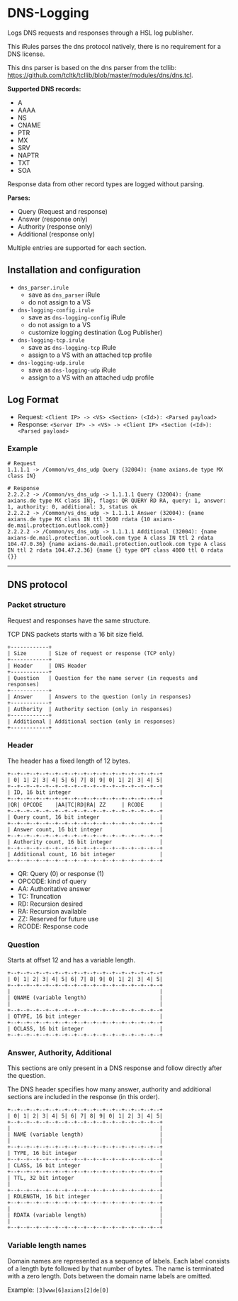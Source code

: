 # DNS-Logging

Logs DNS requests and responses through a HSL log publisher.

This iRules parses the dns protocol natively, there is no requirement for a DNS license.

This dns parser is based on the dns parser from the tcllib: https://github.com/tcltk/tcllib/blob/master/modules/dns/dns.tcl.

**Supported DNS records:**

- A
- AAAA
- NS
- CNAME
- PTR
- MX
- SRV
- NAPTR
- TXT
- SOA

Response data from other record types are logged without parsing.

**Parses:**

- Query (Request and response)
- Answer (response only)
- Authority (response only)
- Additional (response only)

Multiple entries are supported for each section.

## Installation and configuration

- `dns_parser.irule`
  - save as `dns_parser` iRule
  - do not assign to a VS
- `dns-logging-config.irule`
  - save as `dns-logging-config` iRule
  - do not assign to a VS
  - customize logging destination (Log Publisher)
- `dns-logging-tcp.irule`
  - save as `dns-logging-tcp` iRule
  - assign to a VS with an attached tcp profile
- `dns-logging-udp.irule`
  - save as `dns-logging-udp` iRule
  - assign to a VS with an attached udp profile

## Log Format

- Request: `<Client IP> -> <VS> <Section> (<Id>): <Parsed payload>`
- Response: `<Server IP> -> <VS> -> <Client IP> <Section (<Id>): <Parsed payload>`

### Example

```
# Request
1.1.1.1 -> /Common/vs_dns_udp Query (32004): {name axians.de type MX class IN}

# Response
2.2.2.2 -> /Common/vs_dns_udp -> 1.1.1.1 Query (32004): {name axians.de type MX class IN}, flags: QR QUERY RD RA, query: 1, answer: 1, authority: 0, additional: 3, status ok
2.2.2.2 -> /Common/vs_dns_udp -> 1.1.1.1 Answer (32004): {name axians.de type MX class IN ttl 3600 rdata {10 axians-de.mail.protection.outlook.com}}
2.2.2.2 -> /Common/vs_dns_udp -> 1.1.1.1 Additional (32004): {name axians-de.mail.protection.outlook.com type A class IN ttl 2 rdata 104.47.0.36} {name axians-de.mail.protection.outlook.com type A class IN ttl 2 rdata 104.47.2.36} {name {} type OPT class 4000 ttl 0 rdata {}}
```

***

## DNS protocol

### Packet structure

Request and responses have the same structure.

TCP DNS packets starts with a 16 bit size field.

```
+------------+
| Size       | Size of request or response (TCP only)
+------------+
| Header     | DNS Header
+------------+
| Question   | Question for the name server (in requests and responses)
+------------+
| Answer     | Answers to the question (only in responses)
+------------+
| Authority  | Authority section (only in responses)
+------------+
| Additional | Additional section (only in responses)
+------------+
```

### Header

The header has a fixed length of 12 bytes.

```
+--+--+--+--+--+--+--+--+--+--+--+--+--+--+--+--+
| 0| 1| 2| 3| 4| 5| 6| 7| 8| 9| 0| 1| 2| 3| 4| 5|
+--+--+--+--+--+--+--+--+--+--+--+--+--+--+--+--+
| ID, 16 bit integer                            |
+--+--+--+--+--+--+--+--+--+--+--+--+--+--+--+--+
|QR| OPCODE    |AA|TC|RD|RA| ZZ     | RCODE     |
+--+--+--+--+--+--+--+--+--+--+--+--+--+--+--+--+
| Query count, 16 bit integer                   |
+--+--+--+--+--+--+--+--+--+--+--+--+--+--+--+--+
| Answer count, 16 bit integer                  |
+--+--+--+--+--+--+--+--+--+--+--+--+--+--+--+--+
| Authority count, 16 bit integer               |
+--+--+--+--+--+--+--+--+--+--+--+--+--+--+--+--+
| Additional count, 16 bit integer              |
+--+--+--+--+--+--+--+--+--+--+--+--+--+--+--+--+
```

- QR: Query (0) or response (1)
- OPCODE: kind of query
- AA: Authoritative answer
- TC: Truncation
- RD: Recursion desired
- RA: Recursion available
- ZZ: Reserved for future use
- RCODE: Response code

### Question

Starts at offset 12 and has a variable length.

```
+--+--+--+--+--+--+--+--+--+--+--+--+--+--+--+--+
| 0| 1| 2| 3| 4| 5| 6| 7| 8| 9| 0| 1| 2| 3| 4| 5|
+--+--+--+--+--+--+--+--+--+--+--+--+--+--+--+--+
|                                               |
| QNAME (variable length)                       |
|                                               |
+--+--+--+--+--+--+--+--+--+--+--+--+--+--+--+--+
| QTYPE, 16 bit integer                         |
+--+--+--+--+--+--+--+--+--+--+--+--+--+--+--+--+
| QCLASS, 16 bit integer                        |
+--+--+--+--+--+--+--+--+--+--+--+--+--+--+--+--+
```

### Answer, Authority, Additional

This sections are only present in a DNS response and follow directly after the question.

The DNS header specifies how many answer, authority and additional sections are included in the response (in this order).

```
+--+--+--+--+--+--+--+--+--+--+--+--+--+--+--+--+
| 0| 1| 2| 3| 4| 5| 6| 7| 8| 9| 0| 1| 2| 3| 4| 5|
+--+--+--+--+--+--+--+--+--+--+--+--+--+--+--+--+
|                                               |
| NAME (variable length)                        |
|                                               |
+--+--+--+--+--+--+--+--+--+--+--+--+--+--+--+--+
| TYPE, 16 bit integer                          |
+--+--+--+--+--+--+--+--+--+--+--+--+--+--+--+--+
| CLASS, 16 bit integer                         |
+--+--+--+--+--+--+--+--+--+--+--+--+--+--+--+--+
| TTL, 32 bit integer                           |
|                                               |
+--+--+--+--+--+--+--+--+--+--+--+--+--+--+--+--+
| RDLENGTH, 16 bit integer                      |
+--+--+--+--+--+--+--+--+--+--+--+--+--+--+--+--+
|                                               |
| RDATA (variable length)                       |
|                                               |
+--+--+--+--+--+--+--+--+--+--+--+--+--+--+--+--+
```

### Variable length names

Domain names are represented as a sequence of labels. Each label consists of a length byte followed by that number of bytes. The name is terminated with a zero length. Dots between the domain name labels are omitted.

Example: `[3]www[6]axians[2]de[0]`
